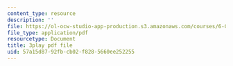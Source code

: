 ```yaml
---
content_type: resource
description: ''
file: https://ol-ocw-studio-app-production.s3.amazonaws.com/courses/6-004-computation-structures-spring-2017/57a15d8792fbcb02f8285660ee252255_q38KAGAKORk.pdf
file_type: application/pdf
resourcetype: Document
title: 3play pdf file
uid: 57a15d87-92fb-cb02-f828-5660ee252255
---
```

